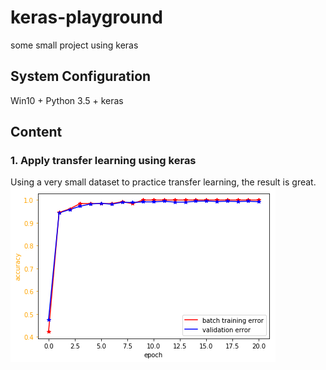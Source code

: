 # keras-playground
some small project using keras

## System Configuration
Win10 + Python 3.5 + keras

## Content
### 1. Apply transfer learning using keras
Using a very small dataset to practice transfer learning, the result is great.
![error_plot](https://github.com/dzk9528/keras-playground/blob/master/error_plot1.png)
